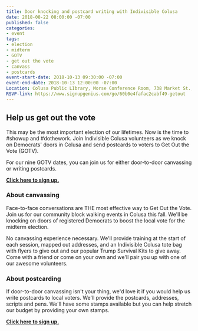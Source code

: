 ```yaml
---
title: Door knocking and postcard writing with Indivisible Colusa
date: 2018-08-22 08:00:00 -07:00
published: false
categories:
- event
tags:
- election
- midterm
- GOTV
- get out the vote
- canvass
- postcards
event-start-date: 2018-10-13 09:30:00 -07:00
event-end-date: 2018-10-13 12:00:00 -07:00
Location: Colusa Public LIbrary, Morse Conference Room, 738 Market St., Colusa, CA
RSVP-link: https://www.signupgenius.com/go/60b0e4fafac2cabf49-getout
---
```


## Help us get out the vote
This may be the most important election of our lifetimes. Now is the time to #showup and #dothework. Join Indivisible Colusa volunteers as we knock on Democrats' doors in Colusa and send postcards to voters to Get Out the Vote (GOTV).

For our nine GOTV dates, you can join us for either door-to-door canvassing or writing postcards.

**[Click here to sign up.](https://www.signupgenius.com/go/60b0e4fafac2cabf49-getout)**

### About canvassing

Face-to-face conversations are THE most effective way to Get Out the Vote. Join us for our community block walking events in Colusa this fall. We'll be knocking on doors of registered Democrats to boost the local vote for the midterm election.

No canvassing experience necessary. We'll provide training at the start of each session, mapped out addresses, and an Indivisible Colusa tote bag with flyers to give out and our popular Trump Survival Kits to give away. Come with a friend or come on your own and we'll pair you up with one of our awesome volunteers.

### About postcarding

If door-to-door canvassing isn't your thing, we'd love it if you would help us write postcards to local voters. We'll provide the postcards, addresses, scripts and pens. We'll have some stamps available but you can help stretch our budget by providing your own stamps.

**[Click here to sign up.](https://www.signupgenius.com/go/60b0e4fafac2cabf49-getout)**